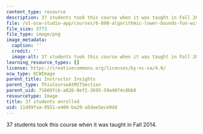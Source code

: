 ```yaml
---
content_type: resource
description: 37 students took this course when it was taught in Fall 2014.
file: /ol-ocw-studio-app/courses/6-890-algorithmic-lower-bounds-fun-with-hardness-proofs-fall-2014/11d49faa9551e409ba29a5dae5ece9dd_37.png
file_size: 3773
file_type: image/png
image_metadata:
  caption: ''
  credit: ''
  image-alt: 37 students took this course when it was taught in Fall 2014.
learning_resource_types: []
license: https://creativecommons.org/licenses/by-nc-sa/4.0/
ocw_type: OCWImage
parent_title: Instructor Insights
parent_type: ThisCourseAtMITSection
parent_uid: 71669fcb-a026-0ef2-3695-59a40f4c0bb8
resourcetype: Image
title: 37 students enrolled
uid: 11d49faa-9551-e409-ba29-a5dae5ece9dd
---
```

37 students took this course when it was taught in Fall 2014.